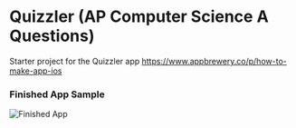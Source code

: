 # Quizzler (AP Computer Science A Questions)

Starter project for the Quizzler app https://www.appbrewery.co/p/how-to-make-app-ios 

### Finished App Sample
![Finished App](https://github.com/londonappbrewery/Images/blob/master/Quizzler.gif)

        
        

